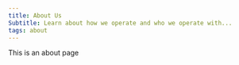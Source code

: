 ```yaml
---
title: About Us
Subtitle: Learn about how we operate and who we operate with...
tags: about
---
```

This is an about page